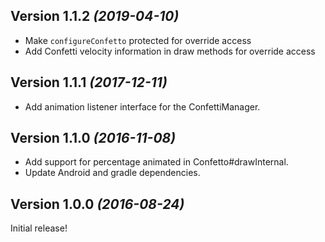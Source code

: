 Version 1.1.2 *(2019-04-10)*
----------------------------
* Make `configureConfetto` protected for override access
* Add Confetti velocity information in draw methods for override access

Version 1.1.1 *(2017-12-11)*
----------------------------
* Add animation listener interface for the ConfettiManager.

Version 1.1.0 *(2016-11-08)*
----------------------------
* Add support for percentage animated in Confetto#drawInternal.
* Update Android and gradle dependencies.

Version 1.0.0 *(2016-08-24)*
----------------------------
Initial release!
